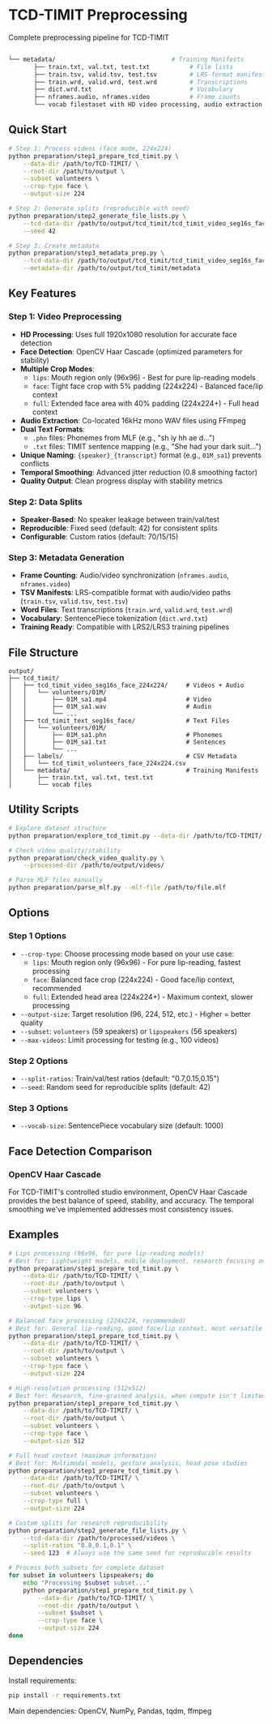 # TCD-TIMIT Preprocessing

Complete preprocessing pipeline for TCD-TIMIT   
```bash

└── metadata/                                # Training Manifests
       ├── train.txt, val.txt, test.txt           # File lists
       ├── train.tsv, valid.tsv, test.tsv         # LRS-format manifests
       ├── train.wrd, valid.wrd, test.wrd         # Transcriptions
       ├── dict.wrd.txt                           # Vocabulary
       ├── nframes.audio, nframes.video           # Frame counts
       └── vocab filestaset with HD video processing, audio extraction, and multiple output formats.
```

## Quick Start

```bash
# Step 1: Process videos (face mode, 224x224)
python preparation/step1_prepare_tcd_timit.py \
    --data-dir /path/to/TCD-TIMIT/ \
    --root-dir /path/to/output \
    --subset volunteers \
    --crop-type face \
    --output-size 224

# Step 2: Generate splits (reproducible with seed)
python preparation/step2_generate_file_lists.py \
    --tcd-data-dir /path/to/output/tcd_timit/tcd_timit_video_seg16s_face_224x224 \
    --seed 42

# Step 3: Create metadata
python preparation/step3_metadata_prep.py \
    --tcd-data-dir /path/to/output/tcd_timit/tcd_timit_video_seg16s_face_224x224 \
    --metadata-dir /path/to/output/tcd_timit/metadata
```

## Key Features

### Step 1: Video Preprocessing
- **HD Processing**: Uses full 1920x1080 resolution for accurate face detection
- **Face Detection**: OpenCV Haar Cascade (optimized parameters for stability)
- **Multiple Crop Modes**: 
  - `lips`: Mouth region only (96x96) - Best for pure lip-reading models
  - `face`: Tight face crop with 5% padding (224x224) - Balanced face/lip context
  - `full`: Extended face area with 40% padding (224x224+) - Full head context
- **Audio Extraction**: Co-located 16kHz mono WAV files using FFmpeg
- **Dual Text Formats**: 
  - `.phn` files: Phonemes from MLF (e.g., "sh iy hh ae d...")
  - `.txt` files: TIMIT sentence mapping (e.g., "She had your dark suit...")
- **Unique Naming**: `{speaker}_{transcript}` format (e.g., `01M_sa1`) prevents conflicts
- **Temporal Smoothing**: Advanced jitter reduction (0.8 smoothing factor)
- **Quality Output**: Clean progress display with stability metrics

### Step 2: Data Splits
- **Speaker-Based**: No speaker leakage between train/val/test
- **Reproducible**: Fixed seed (default: 42) for consistent splits
- **Configurable**: Custom ratios (default: 70/15/15)

### Step 3: Metadata Generation
- **Frame Counting**: Audio/video synchronization (`nframes.audio`, `nframes.video`)
- **TSV Manifests**: LRS-compatible format with audio/video paths (`train.tsv`, `valid.tsv`, `test.tsv`)
- **Word Files**: Text transcriptions (`train.wrd`, `valid.wrd`, `test.wrd`)
- **Vocabulary**: SentencePiece tokenization (`dict.wrd.txt`)
- **Training Ready**: Compatible with LRS2/LRS3 training pipelines

## File Structure

```
output/
├── tcd_timit/
│   ├── tcd_timit_video_seg16s_face_224x224/     # Videos + Audio
│   │   └── volunteers/01M/
│   │       ├── 01M_sa1.mp4                      # Video
│   │       ├── 01M_sa1.wav                      # Audio  
│   │       └── ...
│   ├── tcd_timit_text_seg16s_face/              # Text Files
│   │   └── volunteers/01M/
│   │       ├── 01M_sa1.phn                      # Phonemes
│   │       ├── 01M_sa1.txt                      # Sentences
│   │       └── ...
│   ├── labels/                                  # CSV Metadata
│   │   └── tcd_timit_volunteers_face_224x224.csv
│   └── metadata/                                # Training Manifests
│       ├── train.txt, val.txt, test.txt
│       └── vocab files
```

## Utility Scripts

```bash
# Explore dataset structure
python preparation/explore_tcd_timit.py --data-dir /path/to/TCD-TIMIT/

# Check video quality/stability
python preparation/check_video_quality.py \
    --processed-dir /path/to/output/videos/

# Parse MLF files manually
python preparation/parse_mlf.py --mlf-file /path/to/file.mlf
```

## Options

### Step 1 Options
- `--crop-type`: Choose processing mode based on your use case:
  - `lips`: Mouth region only (96x96) - For pure lip-reading, fastest processing
  - `face`: Balanced face crop (224x224) - Good face/lip context, recommended
  - `full`: Extended head area (224x224+) - Maximum context, slower processing
- `--output-size`: Target resolution (96, 224, 512, etc.) - Higher = better quality
- `--subset`: `volunteers` (59 speakers) or `lipspeakers` (56 speakers)
- `--max-videos`: Limit processing for testing (e.g., 100 videos)

### Step 2 Options  
- `--split-ratios`: Train/val/test ratios (default: "0.7,0.15,0.15")
- `--seed`: Random seed for reproducible splits (default: 42)

### Step 3 Options
- `--vocab-size`: SentencePiece vocabulary size (default: 1000)

## Face Detection Comparison

### OpenCV Haar Cascade
For TCD-TIMIT's controlled studio environment, OpenCV Haar Cascade provides the best balance of speed, stability, and accuracy. The temporal smoothing we've implemented addresses most consistency issues.

## Examples

```bash
# Lips processing (96x96, for pure lip-reading models)
# Best for: Lightweight models, mobile deployment, research focusing on lip motion
python preparation/step1_prepare_tcd_timit.py \
    --data-dir /path/to/TCD-TIMIT/ \
    --root-dir /path/to/output \
    --subset volunteers \
    --crop-type lips \
    --output-size 96

# Balanced face processing (224x224, recommended)
# Best for: General lip-reading, good face/lip context, most versatile
python preparation/step1_prepare_tcd_timit.py \
    --data-dir /path/to/TCD-TIMIT/ \
    --root-dir /path/to/output \
    --subset volunteers \
    --crop-type face \
    --output-size 224

# High-resolution processing (512x512)
# Best for: Research, fine-grained analysis, when compute isn't limited
python preparation/step1_prepare_tcd_timit.py \
    --data-dir /path/to/TCD-TIMIT/ \
    --root-dir /path/to/output \
    --subset volunteers \
    --crop-type face \
    --output-size 512

# Full head context (maximum information)
# Best for: Multimodal models, gesture analysis, head pose studies
python preparation/step1_prepare_tcd_timit.py \
    --data-dir /path/to/TCD-TIMIT/ \
    --root-dir /path/to/output \
    --subset volunteers \
    --crop-type full \
    --output-size 224

# Custom splits for research reproducibility
python preparation/step2_generate_file_lists.py \
    --tcd-data-dir /path/to/processed/videos \
    --split-ratios "0.8,0.1,0.1" \
    --seed 123  # Always use the same seed for reproducible results

# Process both subsets for complete dataset
for subset in volunteers lipspeakers; do
    echo "Processing $subset subset..."
    python preparation/step1_prepare_tcd_timit.py \
        --data-dir /path/to/TCD-TIMIT/ \
        --root-dir /path/to/output \
        --subset $subset \
        --crop-type face \
        --output-size 224
done
```

## Dependencies

Install requirements:
```bash
pip install -r requirements.txt
```

Main dependencies: OpenCV, NumPy, Pandas, tqdm, ffmpeg
